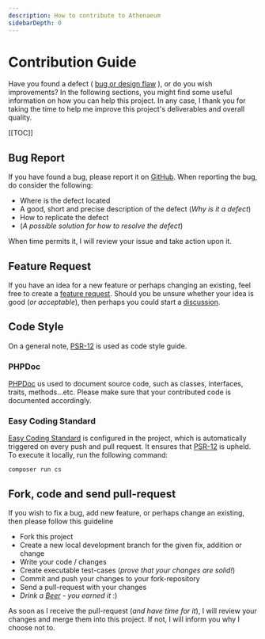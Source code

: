```yaml
---
description: How to contribute to Athenaeum
sidebarDepth: 0
---
```


# Contribution Guide

Have you found a defect ( [bug or design flaw](https://en.wikipedia.org/wiki/Software_bug) ), or do you wish improvements? In the following sections, you might find some useful information
on how you can help this project. In any case, I thank you for taking the time to help me improve this project's deliverables and overall quality.

[[TOC]]

## Bug Report

If you have found a bug, please report it on [GitHub](https://github.com/aedart/athenaeum/issues/new/choose).
When reporting the bug, do consider the following:

* Where is the defect located
* A good, short and precise description of the defect (_Why is it a defect_)
* How to replicate the defect
* (_A possible solution for how to resolve the defect_)

When time permits it, I will review your issue and take action upon it.

## Feature Request

If you have an idea for a new feature or perhaps changing an existing, feel free to create a [feature request](https://github.com/aedart/athenaeum/issues/new/choose).
Should you be unsure whether your idea is good (_or acceptable_), then perhaps you could start a [discussion](https://github.com/aedart/athenaeum/discussions).

## Code Style

On a general note, [PSR-12](https://www.php-fig.org/psr/psr-12/) is used as code style guide.

### PHPDoc

[PHPDoc](https://www.phpdoc.org/) us used to document source code, such as classes, interfaces, traits, methods...etc.
Please make sure that your contributed code is documented accordingly. 

### Easy Coding Standard

[Easy Coding Standard](https://github.com/symplify/easy-coding-standard) is configured in the project, which is automatically triggered on every push and pull request.
It ensures that [PSR-12](https://www.php-fig.org/psr/psr-12/) is upheld.
To execute it locally, run the following command:

```shell
composer run cs
```

## Fork, code and send pull-request

If you wish to fix a bug, add new feature, or perhaps change an existing, then please follow this guideline

* Fork this project
* Create a new local development branch for the given fix, addition or change
* Write your code / changes
* Create executable test-cases (_prove that your changes are solid!_)
* Commit and push your changes to your fork-repository
* Send a pull-request with your changes
* _Drink a [Beer](https://en.wikipedia.org/wiki/Beer) - you earned it_ :)

As soon as I receive the pull-request (_and have time for it_), I will review your changes and merge them into this project. If not, I will inform you why I choose not to.
